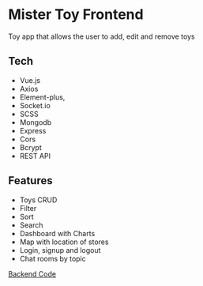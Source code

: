 # Mister Toy Frontend

<p>Toy app that allows the user to add, edit and remove toys</p>

## Tech
- Vue.js
- Axios
- Element-plus,
- Socket.io
- SCSS
- Mongodb
- Express
- Cors
- Bcrypt
- REST API

## Features
- Toys CRUD
- Filter
- Sort
- Search
- Dashboard with Charts
- Map with location of stores
- Login, signup and logout
- Chat rooms by topic

<a href="https://github.com/shaniKupiec/Mister-Toy-Backend" target="blank">Backend Code</a>
